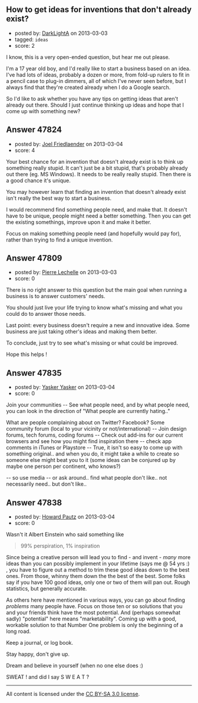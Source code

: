 ## How to get ideas for inventions that don't already exist?

- posted by: [DarkLightA](https://stackexchange.com/users/-1/25290-darklighta) on 2013-03-03
- tagged: `ideas`
- score: 2

I know, this is a very open-ended question, but hear me out please.

I'm a 17 year old boy, and I'd really like to start a business based on an idea.
I've had lots of ideas, probably a dozen or more, from fold-up rulers to fit in a pencil case to plug-in dimmers, all of which I've never seen before, but I always find that they're created already when I do a Google search.

So I'd like to ask whether you have any tips on getting ideas that aren't already out there. Should I just continue thinking up ideas and hope that I come up with something new?


## Answer 47824

- posted by: [Joel Friedlaender](https://stackexchange.com/users/-1/5543-joel-friedlaender) on 2013-03-04
- score: 4

Your best chance for an invention that doesn't already exist is to think up something really stupid.  It can't just be a bit stupid, that's probably already out there (eg. MS Windows).  It needs to be really really stupid.  Then there is a good chance it's unique.

You may however learn that finding an invention that doesn't already exist isn't really the best way to start a business.

I would recommend find something people need, and make that.  It doesn't have to be unique, people might need a better something.  Then you can get the existing somethings, improve upon it and make it better.

Focus on making something people need (and hopefully would pay for), rather than trying to find a unique invention.


## Answer 47809

- posted by: [Pierre Lechelle](https://stackexchange.com/users/-1/25291-pierre-lechelle) on 2013-03-03
- score: 0

There is no right answer to this question but the main goal when running a business is to answer customers' needs.

You should just live your life trying to know what's missing and what you could do to answer those needs.

Last point: every business doesn't require a new and innovative idea. Some business are just taking other's ideas and making them better.

To conclude, just try to see what's missing or what could be improved.

Hope this helps !


## Answer 47835

- posted by: [Yasker Yasker](https://stackexchange.com/users/-1/21710-yasker-yasker) on 2013-03-04
- score: 0

Join your communities -- See what people need, and by what people need, you can look in the direction of "What people are currently hating.."

What are people complaining about on Twitter? Facebook? Some community forum (local to your vicinity or not/international) -- Join design forums, tech forums, coding forums -- Check out add-ins for our current browsers and see how you might find inspiration there -- check app comments in iTunes or Playstore -- True, it isn't so easy to come up with something original.. and when you do, it might take a while to create so someone else might beat you to it (some ideas can be conjured up by maybe one person per continent, who knows?)

-- so use media -- or ask around.. find what people don't like.. not necessarily need.. but don't like..


## Answer 47838

- posted by: [Howard Pautz](https://stackexchange.com/users/-1/25317-howard-pautz) on 2013-03-04
- score: 0

Wasn't it Albert Einstein who said something like 

> 99% perspiration, 1% inspiration

Since being a creative person will lead you to find - and invent - *many* more ideas than you can possibly implement in your lifetime (says me @ 54 yrs :) , you have to figure out a method to trim these good ideas down to the best ones. From those, whinny them down the the best of the best.  Some folks say if you have 100 good ideas, only one or two of them will pan out.  Rough statistics, but generally accurate. 

As others here have mentioned in various ways, you can go about finding *problems* many people have. Focus on those ten or so solutions that you and your friends think have the most potential. And (perhaps somewhat sadly)  "potential" here means "marketability". Coming up with a good, workable solution to that Number One problem is only the beginning of a long road.  

Keep a journal, or log book. 

Stay happy, don't give up.

Dream and believe in yourself (when no one else does :)

SWEAT ! and did I say S W E A T ?




---

All content is licensed under the [CC BY-SA 3.0 license](https://creativecommons.org/licenses/by-sa/3.0/).
